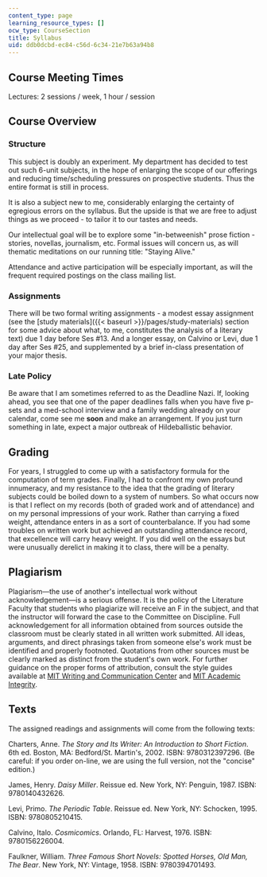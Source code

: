 ```yaml
---
content_type: page
learning_resource_types: []
ocw_type: CourseSection
title: Syllabus
uid: ddb0dcbd-ec84-c56d-6c34-21e7b63a94b8
---
```


Course Meeting Times
--------------------

Lectures: 2 sessions / week, 1 hour / session

Course Overview
---------------

### Structure

This subject is doubly an experiment. My department has decided to test out such 6-unit subjects, in the hope of enlarging the scope of our offerings and reducing time/scheduling pressures on prospective students. Thus the entire format is still in process.

It is also a subject new to me, considerably enlarging the certainty of egregious errors on the syllabus. But the upside is that we are free to adjust things as we proceed - to tailor it to our tastes and needs.

Our intellectual goal will be to explore some "in-betweenish" prose fiction - stories, novellas, journalism, etc. Formal issues will concern us, as will thematic meditations on our running title: "Staying Alive."

Attendance and active participation will be especially important, as will the frequent required postings on the class mailing list.

### Assignments

There will be two formal writing assignments - a modest essay assignment (see the [study materials]({{< baseurl >}}/pages/study-materials) section for some advice about what, to me, constitutes the analysis of a literary text) due 1 day before Ses #13. And a longer essay, on Calvino or Levi, due 1 day after Ses #25, and supplemented by a brief in-class presentation of your major thesis.

### Late Policy

Be aware that I am sometimes referred to as the Deadline Nazi. If, looking ahead, you see that one of the paper deadlines falls when you have five p-sets and a med-school interview and a family wedding already on your calendar, come see me **soon** and make an arrangement. If you just turn something in late, expect a major outbreak of Hildeballistic behavior.

Grading
-------

For years, I struggled to come up with a satisfactory formula for the computation of term grades. Finally, I had to confront my own profound innumeracy, and my resistance to the idea that the grading of literary subjects could be boiled down to a system of numbers. So what occurs now is that I reflect on my records (both of graded work and of attendance) and on my personal impressions of your work. Rather than carrying a fixed weight, attendance enters in as a sort of counterbalance. If you had some troubles on written work but achieved an outstanding attendance record, that excellence will carry heavy weight. If you did well on the essays but were unusually derelict in making it to class, there will be a penalty.

Plagiarism
----------

Plagiarism—the use of another's intellectual work without acknowledgement—is a serious offense. It is the policy of the Literature Faculty that students who plagiarize will receive an F in the subject, and that the instructor will forward the case to the Committee on Discipline. Full acknowledgement for all information obtained from sources outside the classroom must be clearly stated in all written work submitted. All ideas, arguments, and direct phrasings taken from someone else's work must be identified and properly footnoted. Quotations from other sources must be clearly marked as distinct from the student's own work. For further guidance on the proper forms of attribution, consult the style guides available at [MIT Writing and Communication Center](http://web.mit.edu/writing/index.html) and [MIT Academic Integrity](http://web.mit.edu/academicintegrity/).

Texts
-----

The assigned readings and assignments will come from the following texts:

Charters, Anne. _The Story and Its Writer: An Introduction to Short Fiction_. 6th ed. Boston, MA: Bedford/St. Martin's, 2002. ISBN: 9780312397296. (Be careful: if you order on-line, we are using the full version, not the "concise" edition.)

James, Henry. _Daisy Miller_. Reissue ed. New York, NY: Penguin, 1987. ISBN: 9780140432626.

Levi, Primo. _The Periodic Table_. Reissue ed. New York, NY: Schocken, 1995. ISBN: 9780805210415.

Calvino, Italo. _Cosmicomics_. Orlando, FL: Harvest, 1976. ISBN: 9780156226004.

Faulkner, William. _Three Famous Short Novels: Spotted Horses, Old Man, The Bear_. New York, NY: Vintage, 1958. ISBN: 9780394701493.